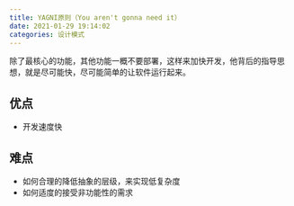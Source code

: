 ```yaml
---
title: YAGNI原则（You aren't gonna need it）
date: 2021-01-29 19:14:02
categories: 设计模式
---
```


除了最核心的功能，其他功能一概不要部署，这样来加快开发，他背后的指导思想，就是尽可能快，尽可能简单的让软件运行起来。

## 优点

* 开发速度快

## 难点

* 如何合理的降低抽象的层级，来实现低复杂度
* 如何适度的接受非功能性的需求
